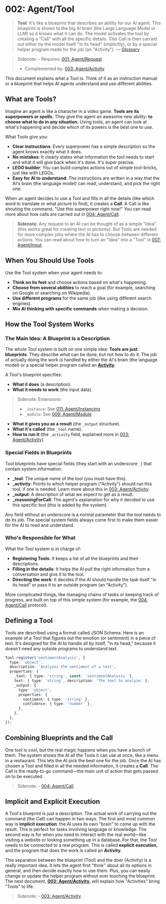 # 002: Agent/Tool

> **Tool**: It's like a blueprint that describes an ability for our AI agent. This blueprint is shown to the big AI brain (the Large Language Model or LLM) so it knows what it can do. The model activates the tool by creating a "Call" with all the specific details. This Call is then carried out either by the model itself "in its head" (implicitly), or by a special helper program made for the job (an "Activity"). — [Glossary](./000_glossary.md)

> Sidenote: - Requires: [001: Agent/Request](./001_agent_request.md)
> - Complemented by: [003: Agent/Activity](./003_agent_activity.md)

This document explains what a Tool is. Think of it as an instruction manual or a blueprint that helps AI agents understand and use different abilities.

## What are Tools?

Imagine an agent is like a character in a video game. **Tools are its superpowers or spells.** They give the agent an awesome new ability: **to choose what to do in any situation.** Using tools, an agent can look at what's happening and decide which of its powers is the best one to use.

What Tools give you:

- **Clear instructions**: Every superpower has a simple description so the agent knows exactly what it does.
- **No mistakes**: It clearly states what information the tool needs to start and what it will give back when it's done. It's super precise.
- **LEGO builder**: You can build complex actions out of simple tool-bricks, just like with LEGOs.
- **Easy for AI to understand**: The instructions are written in a way that the AI's brain (the language model) can read, understand, and pick the right one.

When an agent decides to use a Tool and fills in all the details (like which word to translate or what picture to find), it creates a **Call**. A Call is like shouting the command, "Use this superpower right now!" You can read more about how calls are carried out in [004: Agent/Call](./004_agent_call.md).

> **Sidenote**: Any request to an AI can be thought of as a simple "Idea" (this works great for creating text or pictures). But Tools are needed for more complex jobs where the AI has to choose between different actions. You can read about how to turn an "Idea" into a "Tool" in [007: Agent/Input](./007_agent_input.md).

## When You Should Use Tools

Use the Tool system when your agent needs to:

- **Think on its feet** and choose actions based on what's happening.
- **Choose from several abilities** to reach a goal (for example, searching on Google or searching on Wikipedia).
- **Use different programs** for the same job (like using different search engines).
- **Mix AI thinking with specific commands** when making a decision.

## How the Tool System Works

### The Main Idea: A Blueprint is a Description

The whole Tool system is built on one simple idea: **Tools are just blueprints**. They describe *what* can be done, but not *how* to do it. The job of actually doing the work is handled by either the AI's brain (the language model) or a special helper program called an **[Activity](./003_agent_activity.md)**.

A Tool's blueprint specifies:

- **What it does** (a description).
- **What it needs to work** (the input data).
> Sidenote: Extensions:
>
> - `_instance`: See [011: Agent/Instancing](./011_agent_instancing.md)
> - `_module`: See [009: Agent/Module](./009_agent_module.md)
- **What it gives you as a result** (the `_output` structure).
- **What it's called** (the `_tool` name).
- **How to run it** (the `_activity` field, explained more in [003: Agent/Activity](./003_agent_activity.md)).

### Special Fields in Blueprints

Tool blueprints have special fields (they start with an underscore `_`) that contain system information:

- **_tool**: The unique name of the tool (you must have this).
- **_activity**: Points to which helper program ("Activity") should run this tool, if one is needed. Learn more about this in [003: Agent/Activity](./003_agent_activity.md).
- **_output**: A description of what we expect to get as a result.
- **_reasoningForCall**: The agent's explanation for why it decided to use this specific tool (this is added by the system).

Any field without an underscore is a normal parameter that the tool needs to do its job. The special system fields always come first to make them easier for the AI to read and understand.

### Who's Responsible for What

What the Tool system is in charge of:

- **Registering Tools**: It keeps a list of all the blueprints and their descriptions.
- **Filling in the details**: It helps the AI pull the right information from a conversation and give it to the tool.
- **Directing the work**: It decides if the AI should handle the task itself "in its head" or pass it to an outside program (an "Activity").

More complicated things, like managing chains of tasks or keeping track of progress, are built on top of this simple system (for example, the [004: Agent/Call](./004_agent_call.md) protocol).

## Defining a Tool

Tools are described using a format called JSON Schema. Here is an example of a Tool that figures out the emotion (or sentiment) in a piece of text. It's designed for the AI to handle all by itself, "in its head," because it doesn't need any outside programs to understand text.

```typescript
Tool.register('sentimentAnalysis', {
  type: 'object',
  description: 'Analyzes the sentiment of a text',
  properties: {
    _tool: { type: 'string', const: 'sentimentAnalysis' },
    text: { type: 'string', description: 'The text to analyze' },
    _output: {
      type: 'object',
      properties: {
        sentiment: { type: 'string' },
        confidence: { type: 'number' },
      },
    },
  },
});
```

## Combining Blueprints and the Call

One tool is cool, but the real magic happens when you have a bunch of them. The system shows the AI all the Tools it can use at once, like a menu in a restaurant. This lets the AI pick the best one for the job. Once the AI has chosen a Tool and filled in all the needed information, it creates a **Call**. The Call is the ready-to-go command—the main unit of action that gets passed on to be executed.

> Sidenote: - [004: Agent/Call](./004_agent_call.md).
>

## Implicit and Explicit Execution

A Tool's blueprint is just a description. The actual work of carrying out the command (the Call) can happen in two ways. The first and most common way is **implicit execution**: the AI uses its own "brain" to come up with the result. This is perfect for tasks involving language or knowledge. The second way is for when you need to interact with the real world—like visiting a website or looking something up in a database. For that, the Tool needs to be connected to a real program. This is called **explicit execution**, and the program that does the work is called an **Activity**.

This separation between the blueprint (Tool) and the doer (Activity) is a really important idea. It lets the agent first "think" about all its options in general, and then decide exactly how to use them. Plus, you can easily change or update the helper program without ever touching the blueprint. The next document, **[003: Agent/Activity](./003_agent_activity.md)**, will explain how "Activities" bring "Tools" to life.

> Sidenote: - [003: Agent/Activity](./003_agent_activity.md).